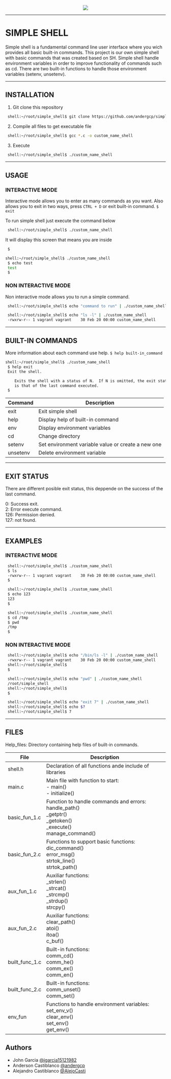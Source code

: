 <p align="center"><img src="https://www.holbertonschool.com/holberton-logo.png"></p>

-----
# SIMPLE SHELL

Simple shell is a fundamental command line user interface where you wich provides all basic built-in commands.
This project is our own simple shell with basic commands that was created based on SH. Simple shell handle environment
variables in order to improve functionality of commands such as cd. There are two built-in functions to handle those 
environment variables (setenv, unsetenv).

-----
## INSTALLATION

1. Git clone this repository
  
```bash
 shell:~/root/simple_shell$ git clone https://github.com/andergcp/simple_shell.git
```

2. Compile all files to get executable file

```bash
 shell:~/root/simple_shell$ gcc *.c -o custom_name_shell
```

3. Execute 

```bash
 shell:~/root/simple_shell$ ./custom_name_shell
```

-----
## USAGE

### INTERACTIVE MODE

Interactive mode allows you to enter as many commands as you want.
Also allows you to exit in two ways, press ```CTRL + D``` or 
exit built-in command. ```$ exit ```

To run simple shell just execute the command below

```bash
 shell:~/root/simple_shell$ ./custom_name_shell
```

It will display this screen that means you are inside
```bash
 $ 
```
```bash
shell:~/root/simple_shell$ ./custom_name_shell
 $ echo test
 test
 $ 
```

### NON INTERACTIVE MODE

Non interactive mode allows you to run a simple command.

```bash
 shell:~/root/simple_shell$ echo "command to run" | ./custom_name_shell
```

```bash
 shell:~/root/simple_shell$ echo "ls -l" | ./custom_name_shell
 -rwxrw-r-- 1 vagrant vagrant    30 Feb 20 00:00 custom_name_shell
```

-----
## BUILT-IN COMMANDS

More information about each command use help. ```$ help built-in_command```


```bash
shell:~/root/simple_shell$ ./custom_name_shell
 $ help exit
 Exit the shell.

    Exits the shell with a status of N.  If N is omitted, the exit status
    is that of the last command executed.
 $  
```

| Command | Description  |
| ------- | --- |
| exit | Exit simple shell|
| help | Display help of built-in command |
| env | Display environment variables |
| cd | Change directory |
| setenv | Set environment variable value or create a new one |
| unsetenv | Delete environment variable |

-----
## EXIT STATUS

There are different posible exit status, this deppende on the success of the last command.

0: Success exit.<br> 
2: Error execute command. <br>
126: Permission denied.<br>
127: not found.

-----
## EXAMPLES

### INTERACTIVE MODE

```bash
 shell:~/root/simple_shell$ ./custom_name_shell
 $ ls
 -rwxrw-r-- 1 vagrant vagrant    30 Feb 20 00:00 custom_name_shell
 $
```
```bash
 shell:~/root/simple_shell$ ./custom_name_shell
 $ echo 123
 123
 $
```

```bash
 shell:~/root/simple_shell$ ./custom_name_shell
 $ cd /tmp
 $ pwd
 /tmp
 $
```

### NON INTERACTIVE MODE

```bash
 shell:~/root/simple_shell$ echo "/bin/ls -l" | ./custom_name_shell
 -rwxrw-r-- 1 vagrant vagrant    30 Feb 20 00:00 custom_name_shell
 shell:~/root/simple_shell$
 $
```
```bash
 shell:~/root/simple_shell$ echo "pwd" | ./custom_name_shell
 /root/simple_shell
 shell:~/root/simple_shell$
 $
```

```bash
 shell:~/root/simple_shell$ echo "exit 7" | ./custom_name_shell
 shell:~/root/simple_shell$ echo $?
 shell:~/root/simple_shell$ 7
```

-----
## FILES

Help_files: Directory containing help files of built-in commands.

| File | Description  |
| ------- | --- |
| shell.h | Declaration of all functions ande include of libraries|
| main.c | Main file with function to start: <br> - main() <br> - initialize()  |
| basic_fun_1.c | Function to handle commands and errors: <br> handle_path() <br> _getptr() <br> _getoken()  <br> _execute() <br> manage_command()  |
| basic_fun_2.c | Functions to support basic functions: <br> dic_command() <br> error_msg() <br> strtok_line() <br> strtok_path()  |
| aux_fun_1.c | Auxiliar functions: <br> _strlen() <br> _strcat() <br> _strcmp() <br> _strdup() <br> strcpy() |
| aux_fun_2.c | Auxiliar functions: <br> clear_path() <br> atoi() <br> itoa() <br> c_buf() |
| built_func_1.c | Built-in functions: <br> comm_cd() <br> comm_he() <br> comm_ex() <br> comm_en() |
| built_func_2.c | Built-in functions: <br> comm_unset() <br> comm_set() |
| env_fun | Functions to handle environment variables: <br> set_env_v() <br> clear_env() <br> set_env() <br> get_env() |

## Authors
- John Garcia  [@jgarcia15121982](https://www.github.com/jgarcia15121982)
- Anderson Castiblanco [@andergcp](https://www.github.com/andergcp)
- Alejandro Castiblanco [@AlejoCasti](https://www.github.com/AlejoCasti)
